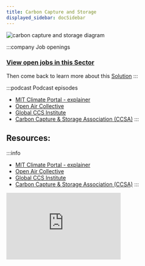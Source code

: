 ```yaml
---
title: Carbon Capture and Storage 
displayed_sidebar: docSidebar
---
```


![carbon capture and storage diagram](../static/img/ccs.jpg)

:::company Job openings
### [View open jobs in this Sector](https://climatebase.org/jobs?l=&q=&sectors=Carbon+Removal+Tech&p=0&remote=false)

Then come back to learn more about this [Solution](#solutions-in-this-sector)
:::

:::podcast Podcast episodes
- [MIT Climate Portal - explainer](https://climate.mit.edu/explainers/carbon-capture)
- [Open Air Collective](https://openaircollective.com)
- [Global CCS Institute](https://www.globalccsinstitute.com/)
- [Carbon Capture & Storage Association (CCSA)](https://www.ccsassociation.org/)
:::

## Resources:

:::info
- [MIT Climate Portal - explainer](https://climate.mit.edu/explainers/carbon-capture)
- [Open Air Collective](https://openaircollective.com)
- [Global CCS Institute](https://www.globalccsinstitute.com/)
- [Carbon Capture & Storage Association (CCSA)](https://www.ccsassociation.org/)
:::

<iframe 
  allow="autoplay *; encrypted-media *; fullscreen *; clipboard-write" 
  frameBorder="0" 
  height="175" 
  style={{width:'100%', maxWidth:'660px', overflow:'hidden', borderRadius:'10px'}} 
  sandbox="allow-forms allow-popups allow-same-origin allow-scripts allow-storage-access-by-user-activation allow-top-navigation-by-user-activation" 
  src="https://embed.podcasts.apple.com/us/podcast/s7-ep2-scaling-carbon-capture-technologies-and-other/id1613789172?i=1000632682124"
/>

## Understanding the Carbon Capture Industry:

* Methods of Carbon Capture: Pre-combustion, post-combustion, and oxy-fuel combustion.
* Storage & Utilization: Geological storage, mineralization, and utilization in products or chemical processes.


## Required Background & Experience:

* Technical Roles: Degrees in environmental engineering, chemical engineering, geology, or related fields.
* Policy & Management: Degrees in environmental policy, business administration, or related areas.
* Research: Advanced degrees in environmental science, carbon capture technologies, or related specializations.

## Where to Start:

* Internships: CCS-focused companies, environmental NGOs, and research institutions often offer internships.
* Networking: Join industry associations, attend environmental conferences, and connect with professionals in the sector.
* Entry-level Positions: Consider roles in research labs, CCS technology companies, or environmental consultancies.

## Additional Notes:

- [One of the fastest growing carbon removal technologies](https://www.climatetechdistillery.com/p/01-direct-air-capture-dac) - _ClimateDrift_